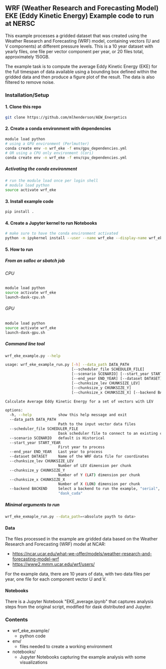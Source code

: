 ## WRF (Weather Research and Forecasting Model) EKE (Eddy Kinetic Energy) Example code to run at NERSC

This example processes a gridded dataset that was created using the 
Weather Research and Forecasting (WRF) model,
containing vectors (U and V components) at different pressure levels.  This is a 10 year dataset
with yearly files, one file per vector component per year, or 20 files total, approximately 150GB.

The example task is to compute the average Eddy Kinetic Energy (EKE) for the full timespan of data available
using a bounding box defined within the gridded data and then produce a figure plot of the result.
The data is also filtered to remove noise.

### Installation/Setup

#### 1. Clone this repo

```bash
git clone https://github.com/mlhenderson/AEW_Energetics
```

#### 2. Create a conda environment with dependencies

```bash
module load python
# using a GPU environment (Perlmutter)
conda create env -n wrf_eke -f env/gpu_dependencies.yml
# OR using a CPU only environment (Cori)
conda create env -n wrf_eke -f env/cpu_dependencies.yml
```

##### Activating the conda environment
```bash
# run the module load once per login shell
# module load python
source activate wrf_eke
```

#### 3. Install example code

```bash
pip install .
```

#### 4. Create a Jupyter kernel to run Notebooks

```bash
# make sure to have the conda environment activated
python -m ipykernel install --user --name wrf_eke --display-name wrf_eke
```

#### 5. How to run

##### From an salloc or sbatch job

###### CPU
```bash
module load python
source activate wrf_eke
launch-dask-cpu.sh
```

###### GPU
```bash
module load python
source activate wrf_eke
launch-dask-gpu.sh
```

##### Command line tool

```bash
wrf_eke_example.py --help

usage: wrf_eke_example_run.py [-h] --data_path DATA_PATH
                              [--scheduler_file SCHEDULER_FILE]
                              [--scenario SCENARIO] [--start_year START_YEAR]
                              [--end_year END_YEAR] [--dataset DATASET]
                              [--chunksize_lev CHUNKSIZE_LEV]
                              [--chunksize_y CHUNKSIZE_Y]
                              [--chunksize_x CHUNKSIZE_X] [--backend BACKEND]

Calculate Average Eddy Kinetic Energy for a set of vectors with LEV

options:
  -h, --help            show this help message and exit
  --data_path DATA_PATH
                        Path to the input vector data files
  --scheduler_file SCHEDULER_FILE
                        Dask scheduler file to connect to an existing cluster
  --scenario SCENARIO   default is Historical
  --start_year START_YEAR
                        First year to process
  --end_year END_YEAR   Last year to process
  --dataset DATASET     Name of the WRF data file for coordinates
  --chunksize_lev CHUNKSIZE_LEV
                        Number of LEV dimension per chunk
  --chunksize_y CHUNKSIZE_Y
                        Number of Y (LAT) dimension per chunk
  --chunksize_x CHUNKSIZE_X
                        Number of X (LON) dimension per chunk
  --backend BACKEND     Select a backend to run the example, "serial", "dask",
                        "dask_cuda"

```

##### Minimal arguments to run

```bash
wrf_eke_exmaple_run.py --data_path=<absolute payth to data>
```


#### Data

The files processed in the example are gridded data based on the Weather Research and Forecasting (WRF) model at NCAR:
- https://ncar.ucar.edu/what-we-offer/models/weather-research-and-forecasting-model-wrf
- https://www2.mmm.ucar.edu/wrf/users/

For the example data, there are 10 years of data, with two data files per year, one file for each component vector U and V.

#### Notebooks

There is a Jupyter Notebook "EKE_average.ipynb" that captures analysis steps from the original script, modified for dask distributed and Jupyter.

### Contents

- wrf_eke_example/
    - python code
- env/
    - files needed to create a working environment
- notebooks/
    - Jupyter Notebooks capturing the example analysis with some visualizations
